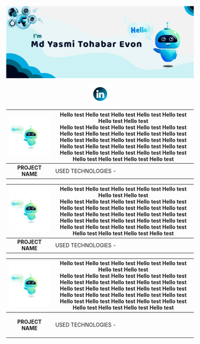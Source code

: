 <!-- MYTE GitHub Poster -->
<div class="github_poster">
    <img src="assets/github_poster.jpg" alt="">
</div>

<!-- Social Links -->
<p align = "center">
  <a href = "https://www.linkedin.com/in/myte/" target="_blank">
    <img src="assets/linkedin2.png" alt = "LinkedIn Icon">
  </a>
</p>

<!-- Selected 3 Projects -->
<!-- FIRST PROJECT:  -->
| <img src="assets/hello_robot.jpg" style="width: 400px;" alt=""> | Hello test Hello test Hello test Hello test Hello test Hello test Hello test <br/>Hello test Hello test Hello test Hello test Hello test Hello test Hello test Hello test Hello test Hello test Hello test Hello test Hello test Hello test Hello test Hello test Hello test Hello test Hello test Hello test Hello test Hello test Hello test Hello test Hello test Hello test Hello test Hello test Hello test |
|-----------------------------------------------------------------|------------------------------------------------------------------------------------------------------------------------------------------------------------------------------------------------------------------------------------------------------------------------------------------------------------------------------------------------------------------------------------------------------------------|
| <center><b>PROJECT NAME</center>                                | USED TECHNOLOGIES - <img src="https://www.vectorlogo.zone/logos/pytorch/pytorch-icon.svg" style="width: 20px;" alt="">                                                                                                                                                                                                                                                                                           |

<!-- SECOND PROJECT:  -->
| <img src="assets/hello_robot.jpg" style="width: 400px;" alt=""> | Hello test Hello test Hello test Hello test Hello test Hello test Hello test <br/>Hello test Hello test Hello test Hello test Hello test Hello test Hello test Hello test Hello test Hello test Hello test Hello test Hello test Hello test Hello test Hello test Hello test Hello test Hello test Hello test Hello test Hello test Hello test Hello test Hello test Hello test Hello test Hello test Hello test |
|-----------------------------------------------------------------|------------------------------------------------------------------------------------------------------------------------------------------------------------------------------------------------------------------------------------------------------------------------------------------------------------------------------------------------------------------------------------------------------------------|
| <center><b>PROJECT NAME</center>                                | USED TECHNOLOGIES - <img src="https://www.vectorlogo.zone/logos/pytorch/pytorch-icon.svg" style="width: 20px;" alt="">                                                                                                                                                                                                                                                                                           |

<!-- THIRD PROJECT:  -->
| <img src="assets/hello_robot.jpg" style="width: 400px;" alt=""> | Hello test Hello test Hello test Hello test Hello test Hello test Hello test <br/>Hello test Hello test Hello test Hello test Hello test Hello test Hello test Hello test Hello test Hello test Hello test Hello test Hello test Hello test Hello test Hello test Hello test Hello test Hello test Hello test Hello test Hello test Hello test Hello test Hello test Hello test Hello test Hello test Hello test |
|-----------------------------------------------------------------|------------------------------------------------------------------------------------------------------------------------------------------------------------------------------------------------------------------------------------------------------------------------------------------------------------------------------------------------------------------------------------------------------------------|
| <p style="text-align: center"><b>PROJECT NAME</center></p>      | USED TECHNOLOGIES - <img src="https://www.vectorlogo.zone/logos/pytorch/pytorch-icon.svg" style="width: 20px;" alt="">                                                                                                                                                                                                                                                                                           |
